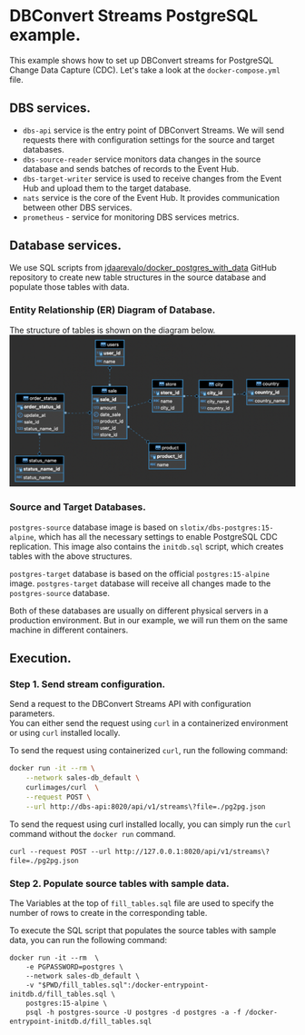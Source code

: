 # DBConvert Streams PostgreSQL example.

This example shows how to set up DBConvert streams for PostgreSQL Change Data Capture (CDC).
Let's take a look at the `docker-compose.yml` file.

## DBS services.
- `dbs-api` service is the entry point of DBConvert Streams. We will send requests there with configuration settings for the source and target databases.
- `dbs-source-reader` service monitors data changes in the source database and sends batches of records to the Event Hub.
- `dbs-target-writer` service is used to receive changes from the Event Hub and upload them to the target database.
- `nats` service is the core of the Event Hub. It provides communication between other DBS services.
- `prometheus` - service for monitoring DBS services metrics.


## Database services.

We use SQL scripts from [jdaarevalo/docker_postgres_with_data](https://github.com/jdaarevalo/docker_postgres_with_data) GitHub repository to create new table structures in the source database and populate those tables with data.

### Entity Relationship (ER) Diagram of Database.

The structure of tables is shown on the diagram below.
![ER Diagram of DB](../../img/sales-db-erd.png)


### Source and Target Databases.

`postgres-source` database image is based on `slotix/dbs-postgres:15-alpine`, which has all the necessary settings to enable PostgreSQL CDC replication. This image also contains the `initdb.sql` script, which creates tables with the above structures.

`postgres-target` database is based on the official `postgres:15-alpine` image. `postgres-target` database will receive all changes made to the `postgres-source` database.

Both of these databases are usually on different physical servers in a production environment. But in our example, we will run them on the same machine in different containers.



## Execution.

### Step 1. Send stream configuration.

Send a request to the DBConvert Streams API with configuration parameters.  
You can either send the request using `curl` in a containerized environment or using `curl` installed locally.

To send the request using containerized `curl`, run the following command:

```bash
docker run -it --rm \
    --network sales-db_default \
    curlimages/curl  \
    --request POST \
    --url http://dbs-api:8020/api/v1/streams\?file=./pg2pg.json
```

To send the request using curl installed locally, you can simply run the `curl` command without the `docker run` command.

```
curl --request POST --url http://127.0.0.1:8020/api/v1/streams\?file=./pg2pg.json    
```

### Step 2. Populate source tables with sample data.

The Variables at the top of `fill_tables.sql` file are used to specify the number of rows to create in the corresponding table.


To execute the SQL script that populates the source tables with sample data, you can run the following command:


```
docker run -it --rm  \
    -e PGPASSWORD=postgres \
    --network sales-db_default \
    -v "$PWD/fill_tables.sql":/docker-entrypoint-initdb.d/fill_tables.sql \
    postgres:15-alpine \
    psql -h postgres-source -U postgres -d postgres -a -f /docker-entrypoint-initdb.d/fill_tables.sql
```
